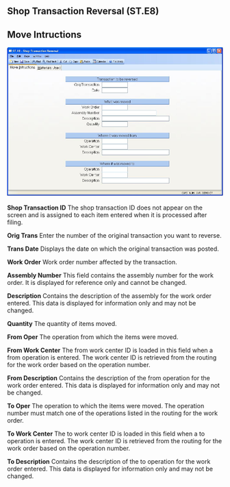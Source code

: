 ##  Shop Transaction Reversal (ST.E8)

<PageHeader />

##  Move Intructions

![](./ST-E8-1.jpg)

**Shop Transaction ID** The shop transaction ID does not appear on the screen
and is assigned to each item entered when it is processed after filing.  
  
**Orig Trans** Enter the number of the original transaction you want to
reverse.  
  
**Trans Date** Displays the date on which the original transaction was posted.  
  
**Work Order** Work order number affected by the transaction.  
  
**Assembly Number** This field contains the assembly number for the work
order. It is displayed for reference only and cannot be changed.  
  
**Description** Contains the description of the assembly for the work order
entered. This data is displayed for information only and may not be changed.  
  
**Quantity** The quantity of items moved.  
  
**From Oper** The operation from which the items were moved.  
  
**From Work Center** The from work center ID is loaded in this field when a
from operation is entered. The work center ID is retrieved from the routing
for the work order based on the operation number.  
  
**From Description** Contains the description of the from operation for the
work order entered. This data is displayed for information only and may not be
changed.  
  
**To Oper** The operation to which the items were moved. The operation number
must match one of the operations listed in the routing for the work order.  
  
**To Work Center** The to work center ID is loaded in this field when a to
operation is entered. The work center ID is retrieved from the routing for the
work order based on the operation number.  
  
**To Description** Contains the description of the to operation for the work
order entered. This data is displayed for information only and may not be
changed.  
  
  
<badge text= "Version 8.10.57" vertical="middle" />

<PageFooter />